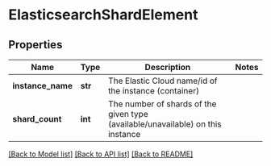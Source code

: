 # ElasticsearchShardElement

## Properties
Name | Type | Description | Notes
------------ | ------------- | ------------- | -------------
**instance_name** | **str** | The Elastic Cloud name/id of the instance (container) | 
**shard_count** | **int** | The number of shards of the given type (available/unavailable) on this instance | 

[[Back to Model list]](../README.md#documentation-for-models) [[Back to API list]](../README.md#documentation-for-api-endpoints) [[Back to README]](../README.md)


